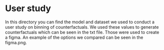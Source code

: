 # User study
In this directory you can find the model and dataset we used to conduct a user study on
binning of counterfactuals. We used these values to generate counterfactuals which
can be seen in the txt file. Those were used to create a figma. An example of the 
options we compared can be seen in the figma.png.